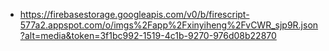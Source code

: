 - https://firebasestorage.googleapis.com/v0/b/firescript-577a2.appspot.com/o/imgs%2Fapp%2Fxinyiheng%2FvCWR_sjp9R.json?alt=media&token=3f1bc992-1519-4c1b-9270-976d08b22870
